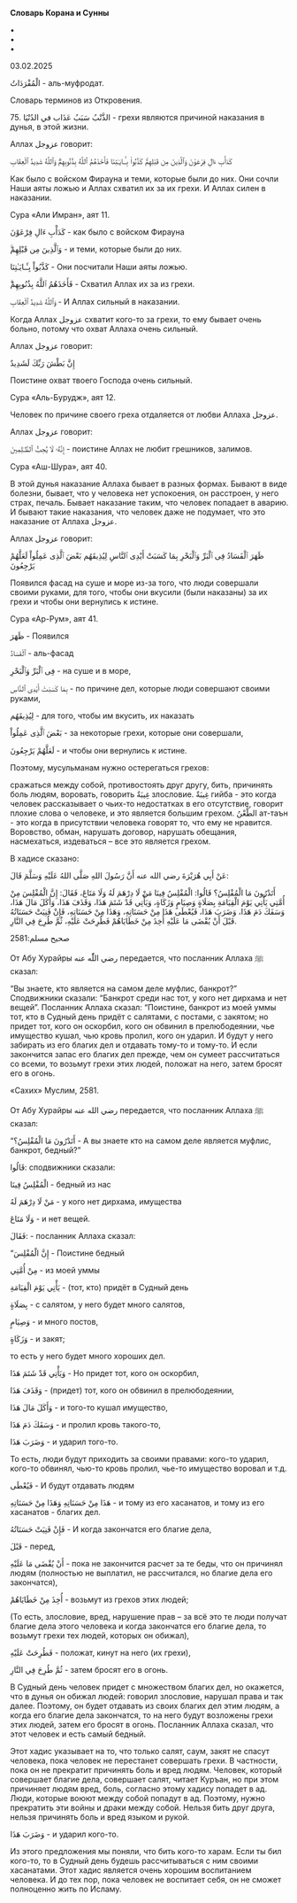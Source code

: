 **Словарь Корана и Сунны**  
  
  
  
•  
•  
•  
  
03.02.2025  
  

الْمُفْرَدَاتُ - аль-муфродат.

Словарь терминов из Откровения.

75\. الذَّنْبُ سَبَبُ عَذَاب في الدُنْيَا - грехи являются причиной наказания в
дунья, в этой жизни. 

Аллах عزوجل говорит:

كَدَأْبِ ءَالِ فِرْعَوْنَ وَٱلَّذِينَ مِن قَبْلِهِمْ‌ۚ كَذَّبُواْ بِـَٔـايَـٰتِنَا فَأَخَذَهُمُ ٱللَّهُ بِذُنُوبِهِمْ‌ۗ وَٱللَّهُ
شَدِيدُ ٱلْعِقَابِ

Как было с войском Фирауна и теми, которые были до них. Они сочли Наши
аяты ложью и Аллах схватил их за их грехи. И Аллах силен в наказании. 

Сура «Али Имран», аят 11.

كَدَأْبِ ءَالِ فِرْعَوْنَ - как было с войском Фирауна

وَٱلَّذِينَ مِن قَبْلِهِمْ‌ۚ - и теми, которые были до них.

كَذَّبُواْ بِـَٔـايَـٰتِنَا - Они посчитали Наши аяты ложью.

فَأَخَذَهُمُ ٱللَّهُ بِذُنُوبِهِمْ‌ۗ - Схватил Аллах их за из грехи.

وَٱللَّهُ شَدِيدُ ٱلْعِقَابِ - И Аллах сильный в наказании.

Когда Аллах عزوجل схватит кого-то за грехи, то ему бывает очень больно,
потому что охват Аллаха очень сильный.

  

Аллах عزوجل говорит:

إِنَّ بَطْشَ رَبِّكَ لَشَدِيدٌ 

Поистине охват твоего Господа очень сильный.

Сура «Аль-Бурудж», аят 12.

  

Человек по причине своего греха отдаляется от любви Аллаха عزوجل.

Аллах عزوجل говорит:

إِنَّهُۥ لَا يُحِبُّ ٱلظَّـٰلِمِينَ - поистине Аллах не любит грешников, залимов.

Сура «Аш-Шура», аят 40.

  

В этой дунья наказание Аллаха бывает в разных формах. Бывают в виде
болезни, бывает, что у человека нет успокоения, он расстроен, у него
страх, печаль. Бывает наказание таким, что человек попадает в аварию. И
бывают такие наказания, что человек даже не подумает, что это наказание
от Аллаха عزوجل. 

Аллах عزوجل говорит:

ظَهَرَ ٱلْفَسَادُ فِى ٱلْبَرِّ وَٱلْبَحْرِ بِمَا كَسَبَتْ أَيْدِى ٱلنَّاسِ لِيُذِيقَهُم بَعْضَ ٱلَّذِى عَمِلُواْ
لَعَلَّهُمْ يَرْجِعُونَ

Появился фасад на суше и море из-за того, что люди совершали своими
руками, для того, чтобы они вкусили (были наказаны) за их грехи и чтобы
они вернулись к истине. 

Сура «Ар-Рум», аят 41.

ظَهَرَ - Появился

ٱلْفَسَادُ - аль-фасад

فِى ٱلْبَرِّ وَٱلْبَحْرِ - на суше и в море,

بِمَا كَسَبَتْ أَيْدِى ٱلنَّاسِ - по причине дел, которые люди совершают своими
руками,

لِيُذِيقَهُم - для того, чтобы им вкусить, их наказать

بَعْضَ ٱلَّذِى عَمِلُواْ - за некоторые грехи, которые они совершали,

لَعَلَّهُمْ يَرْجِعُونَ - и чтобы они вернулись к истине.

Поэтому, мусульманам нужно остерегаться грехов: 

сражаться между собой, противостоять друг другу, бить, причинять боль
людям, воровать, говорить غِيبَةٌ злословие. غِيبَةٌ гийба - это когда человек
рассказывает о чьих-то недостатках в его отсутствие, говорит плохие
слова о человеке, и это является большим грехом. الطَّعْنُ ат-таън - это
когда в присутствии человека говорят то, что ему не нравится. Воровство,
обман, нарушать договор, нарушать обещания, насмехаться, издеваться –
все это является грехом. 

В хадисе сказано:

عَنْ أَبِي هُرَيْرَةَ رضي الله عنه أَنَّ رَسُولَ اللهِ صَلَّى اللهُ عَلَيْهِ وَسَلَّمَ قَالَ:

أَتَدْرُونَ مَا الْمُفْلِسُ؟ قَالُوا: الْمُفْلِسُ فِينَا مَنْ لَا دِرْهَمَ لَهُ وَلَا مَتَاعَ، فَقَالَ: إِنَّ
الْمُفْلِسَ مِنْ أُمَّتِي يَأْتِي يَوْمَ الْقِيَامَةِ بِصَلَاةٍ وَصِيَامٍ وَزَكَاةٍ، وَيَأْتِي قَدْ شَتَمَ هَذَا،
وَقَذَفَ هَذَا، وَأَكَلَ مَالَ هَذَا، وَسَفَكَ دَمَ هَذَا، وَضَرَبَ هَذَا، فَيُعْطَى هَذَا مِنْ حَسَنَاتِهِ، وَهَذَا
مِنْ حَسَنَاتِهِ، فَإِنْ فَنِيَتْ حَسَنَاتُهُ قَبْلَ أَنْ يُقْضَى مَا عَلَيْهِ أُخِذَ مِنْ خَطَايَاهُمْ فَطُرِحَتْ
عَلَيْهِ، ثُمَّ طُرِحَ فِي النَّارِ.

صحیح مسلم:2581

От Абу Хурайры رضي اللّٰه عنه передается, что посланник Аллаха ﷺ сказал:

“Вы знаете, кто является на самом деле муфлис, банкрот?” Сподвижники
сказали: “Банкрот среди нас тот, у кого нет дирхама и нет вещей”.
Посланник Аллаха сказал: “Поистине, банкрот из моей уммы тот, кто в
Судный день придёт с салятами, с постами, с закятом; но придет тот, кого
он оскорбил, кого он обвинил в прелюбодеянии, чье имущество кушал, чью
кровь пролил, кого он ударил. И будут у него забирать из его благих дел
и отдавать тому-то и тому-то. И если закончится запас его благих дел
прежде, чем он сумеет рассчитаться со всеми, то возьмут грехи этих
людей, положат на него, затем бросят его в огонь. 

«Сахих» Муслим, 2581.

  

От Абу Хурайры رضي الله عنه передается, что посланник Аллаха ﷺ сказал:

“أَتَدْرُونَ مَا الْمُفْلِسُ؟ - А вы знаете кто на самом деле является муфлис,
банкрот, бедный?”

قَالُوا: сподвижники сказали:

الْمُفْلِسُ فِينَا - бедный из нас

مَنْ لَا دِرْهَمَ لَهُ - у кого нет дирхама, имущества 

وَلَا مَتَاعَ - и нет вещей.

فَقَالَ: - посланник Аллаха сказал:

“إِنَّ الْمُفْلِسَ - Поистине бедный 

مِنْ أُمَّتِي - из моей уммы

يَأْتِي يَوْمَ الْقِيَامَةِ - (тот, кто) придёт в Судный день 

بِصَلَاةٍ - с салятом, у него будет много салятов,

وَصِيَامٍ - и много постов,

وَزَكَاةٍ - и закят;

то есть у него будет много хороших дел.

وَيَأْتِي قَدْ شَتَمَ هَذَا - Но придет тот, кого он оскорбил,

وَقَذَفَ هَذَا - (придет) тот, кого он обвинил в прелюбодеянии, 

وَأَكَلَ مَالَ هَذَا - и того-то кушал имущество,

وَسَفَكَ دَمَ هَذَا - и пролил кровь такого-то,

وَضَرَبَ هَذَا - и ударил того-то.

То есть, люди будут приходить за своими правами: кого-то ударил, кого-то
обвинял, чью-то кровь пролил, чье-то имущество воровал и т.д.

فَيُعْطَى - И будут отдавать людям 

هَذَا مِنْ حَسَنَاتِهِ وَهَذَا مِنْ حَسَنَاتِهِ - и тому из его хасанатов, и тому из его
хасанатов - благих дел.

فَإِنْ فَنِيَتْ حَسَنَاتُهُ - И когда закончатся его благие дела, 

قَبْلَ - перед, 

أَنْ يُقْضَى مَا عَلَيْهِ - пока не закончится расчет за те беды, что он причинял
людям (полностью не выплатил, не рассчитался, но благие дела его
закончатся),

أُخِذَ مِنْ خَطَايَاهُمْ - возьмут из грехов этих людей;

(То есть, злословие, вред, нарушение прав – за всё это те люди получат
благие дела этого человека и когда закончатся его благие дела, то
возьмут грехи тех людей, которых он обижал),

فَطُرِحَتْ عَلَيْهِ - положат, кинут на него (их грехи),

ثُمَّ طُرِحَ فِي النَّارِ - затем бросят его в огонь. 

В Судный день человек придет с множеством благих дел, но окажется, что в
дунья он обижал людей: говорил злословие, нарушал права и так далее.
Поэтому, он будет отдавать из своих благих дел этим людям, а когда его
благие дела закончатся, то на него будут возложены грехи этих людей,
затем его бросят в огонь. Посланник Аллаха сказал, что этот человек и
есть самый бедный. 

Этот хадис указывает на то, что только салят, саум, закят не спасут
человека, пока человек не перестанет совершать грехи. В частности, пока
он не прекратит причинять боль и вред людям. Человек, который совершает
благие дела, совершает салят, читает Куръан, но при этом причиняет людям
вред, боль, согласно этому хадису попадет в ад. Люди, которые воюют
между собой попадут в ад. Поэтому, нужно прекратить эти войны и драки
между собой. Нельзя бить друг друга, нельзя причинять боль и вред языком
и рукой. 

وَضَرَبَ هَذَا - и ударил кого-то. 

Из этого предложения мы поняли, что бить кого-то харам. Если ты бил
кого-то, то в Судный день будешь рассчитываться с ним своими хасанатами.
Этот хадис является очень хорошим воспитанием человека. И до тех пор,
пока человек не воспитает себя, он не сможет полноценно жить по Исламу. 
